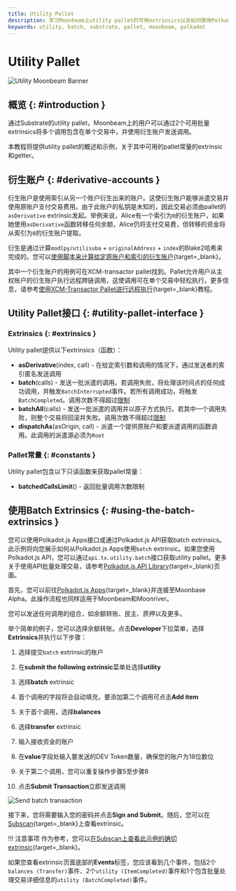 ```yaml
---
title: Utility Pallet
description: 学习Moonbeam上utility pallet的可用extrinsics以及如何使用Polkadot.js Apps和Polkadot.js API与其交互。
keywords: utility, batch, substrate, pallet, moonbeam, polkadot
---
```


# Utility Pallet

![Utility Moonbeam Banner](/images/builders/pallets-precompiles/pallets/utility/utility-banner.png)

## 概览 {: #introduction }

通过Substrate的utility pallet，Moonbeam上的用户可以通过2个可用批量extrinsics将多个调用包含在单个交易中，并使用衍生账户发送调用。

本教程将提供utility pallet的概述和示例，关于其中可用的pallet常量的extrinsic和getter。

## 衍生账户 {: #derivative-accounts }

衍生账户是使用索引从另一个账户衍生出来的账户。这使衍生账户能够派遣交易并使用原账户支付交易费用。由于此账户的私钥是未知的，因此交易必须由pallet的`asDerivative` extrinsic发起。举例来说，Alice有一个索引为`0`的衍生账户，如果她使用`asDerivative`函数转移任何余额，Alice仍将支付交易费，但转移的资金将从索引为`0`的衍生账户提取。

衍生是通过计算`modlpy/utilisuba` + `originalAddress` + `index`的Blake2哈希来完成的。您可以[使用脚本来计算给定原账户和索引的衍生账户](https://github.com/albertov19/PolkaTools/blob/main/calculateDerivedAddress.ts){target=_blank}。

其中一个衍生账户的用例可在XCM-transactor pallet找到。Pallet允许用户从主权账户的衍生账户执行远程跨链调用，这使调用可在单个交易中轻松执行。更多信息，请参考[使用XCM-Transactor Pallet进行远程执行](/builders/xcm/xcm-transactor/){target=_blank}教程。

## Utility Pallet接口 {: #utility-pallet-interface }

### Extrinsics {: #extrinsics }

Utility pallet提供以下extrinsics（函数）：

- **asDerivative**(index, call) - 在给定索引数和调用的情况下，通过发送者的索引匿名发送调用
- **batch**(calls) - 发送一批派遣的调用。若调用失败，将处理该时间点的任何成功调用，并触发`BatchInterrupted`事件。若所有调用成功，将触发`BatchCompleted`。调用次数不得超过[限制](#constants)
- **batchAll**(calls) - 发送一批派遣的调用并以原子方式执行。若其中一个调用失败，则整个交易将回滚并失败。调用次数不得超过[限制](#constants)
- **dispatchAs**(asOrigin, call) - 派遣一个提供原账户和要派遣调用的函数调用。此调用的派遣源必须为`Root`

### Pallet常量 {: #constants }

Utility pallet包含以下只读函数来获取pallet常量：

- **batchedCallsLimit**() - 返回批量调用次数限制

## 使用Batch Extrinsics  {: #using-the-batch-extrinsics }

您可以使用Polkadot.js Apps接口或通过Polkadot.js API获取batch extrinsics。此示例将向您展示如何从Polkadot.js Apps使用`batch` extrinsic。如果您使用Polkadot.js API，您可以通过`api.tx.utility.batch`接口获取utility pallet。更多关于使用API批量处理交易，请参考[Polkadot.js API Library](/builders/build/substrate-api/polkadot-js-api/#batching-transactions){target=_blank}页面。

首先，您可以前往[Polkadot.js Apps](https://polkadot.js.org/apps/?rpc=wss://wss.api.moonbase.moonbeam.network#/extrinsics){target=_blank}并连接至Moonbase Alpha。此操作流程也同样适用于Moonbeam和Moonriver。

您可以发送任何调用的组合，如余额转账、民主、质押以及更多。

举个简单的例子，您可以选择余额转账。点击**Developer**下拉菜单，选择**Extrinsics**并执行以下步骤：

1. 选择提交`batch` extrinsic的账户

2. 在**submit the following extrinsic**菜单处选择**utility**

3. 选择**batch** extrinsic

4. 首个调用的字段将会自动填充，要添加第二个调用可点击**Add item** 

5. 关于首个调用，选择**balances**

6. 选择**transfer** extrinsic

7. 输入接收资金的账户

8. 在**value**字段处输入要发送的DEV Token数量，确保您的账户为18位数位

9. 关于第二个调用，您可以重复操作步骤5至步骤8

10. 点击**Submit Transaction**立即发送调用

![Send batch transaction](/images/builders/pallets-precompiles/pallets/utility/utility-1.png)

接下来，您将需要输入您的密码并点击**Sign and Submit**。随后，您可以在[Subscan](https://moonbase.subscan.io/){target=_blank}上查看extrinsic。

!!! 注意事项
    作为参考，您可以[在Subscan上查看此示例的确切extrinsic](https://moonbase.subscan.io/extrinsic/2561364-6){target=_blank}。

如果您查看extrinsic页面底部的**Events**标签，您应该看到几个事件，包括2个`balances (Transfer)`事件、2个`utility (ItemCompleted)`事件和1个包含批量处理交易详细信息的`utility (BatchCompleted)`事件。